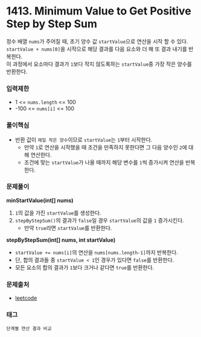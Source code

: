 # 1413. Minimum Value to Get Positive Step by Step Sum
정수 배열 `nums`가 주어질 때, 초기 양수 값 `startValue`으로 연산을 시작 할 수 있다.  
`startValue + nums[0]`을 시작으로 해당 결과를 다음 요소와 더 해 또 결과 내기를 반복한다.  
이 과정에서 요소마다 결과가 `1`보다 작지 않도록하는 `startValue`중 가장 작은 양수를 반환한다.
### 입력제한
- 1 <= `nums.length` <= 100
- -100 <= `nums[i]` <= 100
### 풀이핵심
- 반환 값이 `제일 작은 양수`이므로 `startValue`는 `1`부터 시작한다.
  - 만약 `1`로 연산을 시작했을 때 조건을 만족하지 못한다면 그 다음 양수인 `2`에 대해 연산한다.
  - 조건에 맞는 `startValue`가 나올 때까지 해당 변수를 `1`씩 증가시켜 연산을 반복한다.
### 문제풀이
__minStartValue(int[] nums)__
1. `1`의 값을 가진 `startValue`를 생성한다.
2. `stepByStepSum()`의 결과가 `false`일 경우 `startValue`의 값을 `1` 증가시킨다.
   - 만약 `true`라면 `startValue`를 반환한다.  

__stepByStepSum(int[] nums, int startValue)__
   - `startValue += nums[i]`의 연산을 `nums[nums.length-1]`까지 반복한다.
   - 단, 합의 결과들 중 `startValue < 1`인 경우가 있다면 `false`를 반환한다.
   - 모든 요소의 합의 결과가 `1`보다 크거나 같다면 `true`를 반환한다.
### 문제출처
- [leetcode](https://leetcode.com/problems/minimum-value-to-get-positive-step-by-step-sum/)
### 태그
`단계별 연산 결과 비교`